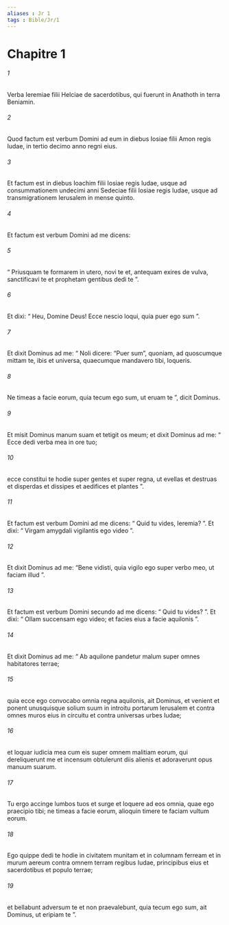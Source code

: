 ```yaml
---
aliases : Jr 1
tags : Bible/Jr/1
---
```


# Chapitre 1

###### 1
Verba Ieremiae filii Helciae de sacerdotibus, qui fuerunt in Anathoth in terra Beniamin. 
###### 2
Quod factum est verbum Domini ad eum in diebus Iosiae filii Amon regis Iudae, in tertio decimo anno regni eius. 
###### 3
Et factum est in diebus Ioachim filii Iosiae regis Iudae, usque ad consummationem undecimi anni Sedeciae filii Iosiae regis Iudae, usque ad transmigrationem Ierusalem in mense quinto.
###### 4
Et factum est verbum Domini ad me dicens:
###### 5
“ Priusquam te formarem in utero, novi te et, antequam exires de vulva, sanctificavi te et prophetam gentibus dedi te ”.
###### 6
Et dixi: “ Heu, Domine Deus! Ecce nescio loqui, quia puer ego sum ”.
###### 7
Et dixit Dominus ad me: “ Noli dicere: “Puer sum”, quoniam, ad quoscumque mittam te, ibis et universa, quaecumque mandavero tibi, loqueris.
###### 8
Ne timeas a facie eorum, quia tecum ego sum, ut eruam te ”, dicit Dominus.
###### 9
Et misit Dominus manum suam et tetigit os meum; et dixit Dominus ad me: “ Ecce dedi verba mea in ore tuo;
###### 10
ecce constitui te hodie super gentes et super regna, ut evellas et destruas et disperdas et dissipes et aedifices et plantes ”.
###### 11
Et factum est verbum Domini ad me dicens: “ Quid tu vides, Ieremia? ”. Et dixi: “ Virgam amygdali vigilantis ego video ”. 
###### 12
Et dixit Dominus ad me: “Bene vidisti, quia vigilo ego super verbo meo, ut faciam illud ”.
###### 13
Et factum est verbum Domini secundo ad me dicens: “ Quid tu vides? ”. Et dixi: “ Ollam succensam ego video; et facies eius a facie aquilonis ”. 
###### 14
Et dixit Dominus ad me: “ Ab aquilone pandetur malum super omnes habitatores terrae;
###### 15
quia ecce ego convocabo omnia regna aquilonis, ait Dominus, et venient et ponent unusquisque solium suum in introitu portarum Ierusalem et contra omnes muros eius in circuitu et contra universas urbes Iudae;
###### 16
et loquar iudicia mea cum eis super omnem malitiam eorum, qui dereliquerunt me et incensum obtulerunt diis alienis et adoraverunt opus manuum suarum.
###### 17
Tu ergo accinge lumbos tuos et surge et loquere ad eos omnia, quae ego praecipio tibi; ne timeas a facie eorum, alioquin timere te faciam vultum eorum.
###### 18
Ego quippe dedi te hodie in civitatem munitam et in columnam ferream et in murum aereum contra omnem terram regibus Iudae, principibus eius et sacerdotibus et populo terrae;
###### 19
et bellabunt adversum te et non praevalebunt, quia tecum ego sum, ait Dominus, ut eripiam te ”.
